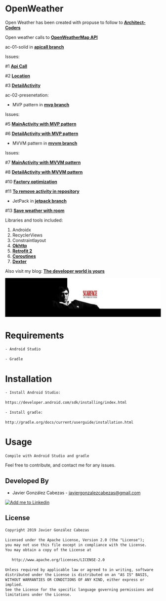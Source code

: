 # OpenWeather
Open Weather has been created with propuse to follow to **[Architect-Coders](https://github.com/antoniolg/architect-coders)**

Open weather calls to **[OpenWeatherMap API](https://openweathermap.org/api)**

ac-01-solid in **[apicall branch](https://github.com/Architect-Coders/OpenWeather/tree/apicall)**

Issues:

#1 **[Api Call](https://github.com/Architect-Coders/OpenWeather/issues/1)**

#2 **[Location](https://github.com/Architect-Coders/OpenWeather/issues/2)**

#3 **[DetailActivity](https://github.com/Architect-Coders/OpenWeather/issues/3)**


ac-02-presenetation:
- MVP pattern in **[mvp branch](https://github.com/Architect-Coders/OpenWeather/tree/mvp)**

Issues:

#5 **[MainActivity with MVP pattern](https://github.com/Architect-Coders/OpenWeather/issues/5)**

#6 **[DetailActivity with MVP pattern](https://github.com/Architect-Coders/OpenWeather/issues/6)**

- MVVM pattern in **[mvvm branch](https://github.com/Architect-Coders/OpenWeather/tree/mvvm)**

Issues:

#7 **[MainActivity with MVVM pattern](https://github.com/Architect-Coders/OpenWeather/issues/7)**

#8 **[DetailActivity with MVVM pattern](https://github.com/Architect-Coders/OpenWeather/issues/8)**

#10 **[Factory optimization](https://github.com/Architect-Coders/OpenWeather/issues/10)**

#11 **[To remove activity in repository](https://github.com/Architect-Coders/OpenWeather/issues/11)**

- JetPack in **[jetpack branch](https://github.com/Architect-Coders/OpenWeather/tree/jetpack)**

#13  **[Save weather with room](https://github.com/Architect-Coders/OpenWeather/issues/13)**

Libraries and tools included:

1. Androidx
2. RecyclerViews
3. Constraintlayout
4. **[Okhttp](https://github.com/square/okhttp)**
5. **[Retrofit 2](https://github.com/square/retrofit)**
6. **[Coroutines](https://github.com/Kotlin/kotlinx.coroutines)**
7. **[Dexter](https://github.com/Karumi/Dexter)**

Also visit my blog: **[The developer world is yours](http://thedeveloperworldisyours.com/)**

<a href="http://thedeveloperworldisyours.com/">
  <img alt="The developer world is yours" src="https://github.com/CabezasGonzalezJavier/AddTextViewButton/blob/master/TheDeveloperWordIsYours.png" />
</a>

# Requirements

    - Android Studio

    - Gradle


# Installation

    - Install Android Studio:

    https://developer.android.com/sdk/installing/index.html

    - Install gradle:

    http://gradle.org/docs/current/userguide/installation.html

# Usage
    Compile with Android Studio and gradle


Feel free to contribute, and contact me for any issues.

Developed By
------------
* Javier González Cabezas - <javiergonzalezcabezas@gmail.com>

<a href="https://es.linkedin.com/in/javier-gonz%C3%A1lez-cabezas-8b4b2231">
  <img alt="Add me to Linkedin" src="https://github.com/JorgeCastilloPrz/EasyMVP/blob/master/art/linkedin.png" />
</a>

License
-------

    Copyright 2019 Javier González Cabezas

    Licensed under the Apache License, Version 2.0 (the "License");
    you may not use this file except in compliance with the License.
    You may obtain a copy of the License at

       http://www.apache.org/licenses/LICENSE-2.0

    Unless required by applicable law or agreed to in writing, software
    distributed under the License is distributed on an "AS IS" BASIS,
    WITHOUT WARRANTIES OR CONDITIONS OF ANY KIND, either express or implied.
    See the License for the specific language governing permissions and
    limitations under the License.
